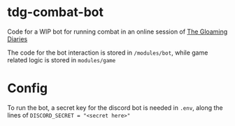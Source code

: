 # tdg-combat-bot
Code for a WIP bot for running combat in an online session of [The Gloaming Diaries](https://timorjack.itch.io/gloaming-diaries)

The code for the bot interaction is stored in `/modules/bot`, while game related logic is stored in `modules/game`

# Config

To run the bot, a secret key for the discord bot is needed in `.env`, along the lines of
`DISCORD_SECRET = "<secret here>"`

